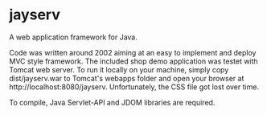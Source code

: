 # jayserv
A web application framework for Java. 

Code was written around 2002 aiming at an easy to implement and deploy MVC style framework. The included shop demo application was testet with Tomcat web server. To run it locally on your machine, simply copy dist/jayserv.war to Tomcat's webapps folder and open your browser at http://localhost:8080/jayserv. Unfortunately, the CSS file got lost over time.

To compile, Java Servlet-API and JDOM libraries are required.
